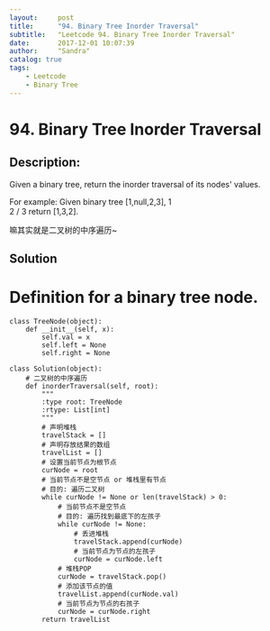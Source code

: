 ```yaml
---
layout:     post
title:      "94. Binary Tree Inorder Traversal"
subtitle:   "Leetcode 94. Binary Tree Inorder Traversal"
date:       2017-12-01 10:07:39
author:     "Sandra"
catalog: true
tags:
    - Leetcode
    - Binary Tree
---
```


# 94. Binary Tree Inorder Traversal

## Description:

Given a binary tree, return the inorder traversal of its nodes' values.

For example:
Given binary tree [1,null,2,3],
   1
    \
     2
    /
   3
return [1,3,2].

嘛其实就是二叉树的中序遍历~

## Solution
# Definition for a binary tree node.
    class TreeNode(object):
        def __init__(self, x):
            self.val = x
            self.left = None
            self.right = None

    class Solution(object):
        # 二叉树的中序遍历
        def inorderTraversal(self, root):
            """
            :type root: TreeNode
            :rtype: List[int]
            """
            # 声明堆栈
            travelStack = []
            # 声明存放结果的数组
            travelList = []
            # 设置当前节点为根节点
            curNode = root
            # 当前节点不是空节点 or 堆栈里有节点
            # 目的: 遍历二叉树
            while curNode != None or len(travelStack) > 0:
                # 当前节点不是空节点
                # 目的: 遍历找到最底下的左孩子
                while curNode != None:
                    # 丢进堆栈
                    travelStack.append(curNode)
                    # 当前节点为节点的左孩子
                    curNode = curNode.left
                # 堆栈POP
                curNode = travelStack.pop()
                # 添加该节点的值
                travelList.append(curNode.val)
                # 当前节点为节点的右孩子
                curNode = curNode.right
            return travelList  
